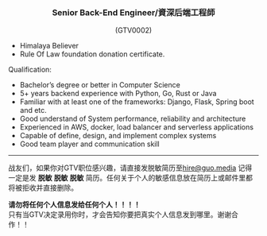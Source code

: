 <h3 align="center">Senior Back-End Engineer/資深后端工程師</h2>
<p align="center">(GTV0002)</p>
  
- Himalaya Believer
- Rule Of Law foundation donation certificate.

Qualification:

- Bachelor’s degree or better in Computer Science
- 5+ years backend experience with Python, Go, Rust or Java
- Familiar with at least one of the frameworks: Django, Flask, Spring boot and etc.
- Good understand of System performance, reliability and architecture
- Experienced in AWS, docker, load balancer and serverless applications
- Capable of define, design, and implement complex systems
- Good team player and communication skill
   
---
战友们，如果你对GTV职位感兴趣，请直接发脱敏简历至<hire@guo.media>
记得一定是发 **脱敏** **脱敏** **脱敏** 简历。任何关于个人的敏感信息放在简历上或邮件里都将被拒收并直接删除。   
   
**请勿将任何个人信息发给任何个人！！！！**   
只有当GTV决定录用你时，才会告知你要把真实个人信息发到哪里。谢谢合作！！
